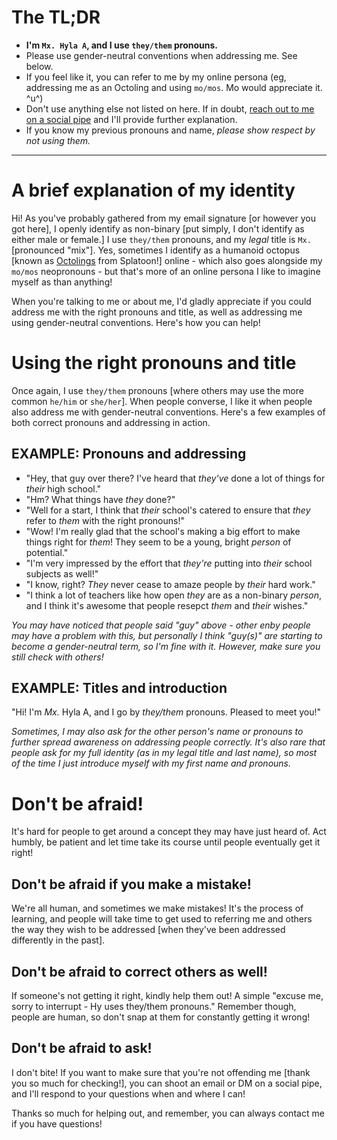 # The TL;DR
- **I'm `Mx. Hyla A`, and I use `they/them` pronouns.**
- Please use gender-neutral conventions when addressing me. See below.
- If you feel like it, you can refer to me by my online persona (eg, addressing me as an Octoling and using `mo/mos`. Mo would appreciate it. ^u^)
- Don't use anything else not listed on here. If in doubt, [reach out to me on a social pipe](Socials.md) and I'll provide further explanation.
- If you know my previous pronouns and name, *please show respect by not using them.*

-----

# A brief explanation of my identity
Hi! As you've probably gathered from my email signature [or however you got here], I openly identify as non-binary [put simply, I don't identify as either male or female.] I use `they/them` pronouns, and my *legal* title is `Mx.` [pronounced "mix"]. Yes, sometimes I identify as a humanoid octopus [known as [Octolings](https://splatoonwiki.org/wiki/Octoling_(playable)) from Splatoon!] online - which also goes alongside my `mo/mos` neopronouns - but that's more of an online persona I like to imagine myself as than anything!

When you're talking to me or about me, I'd gladly appreciate if you could address me with the right pronouns and title, as well as addressing me using gender-neutral conventions. Here's how you can help!

# Using the right pronouns and title
Once again, I use `they/them` pronouns [where others may use the more common `he/him` or `she/her`]. When people converse, I like it when people also address me with gender-neutral conventions. Here's a few examples of both correct pronouns and addressing in action.

## EXAMPLE: Pronouns and addressing
- "Hey, that guy over there? I've heard that *they've* done a lot of things for *their* high school."
- "Hm? What things have *they* done?"
- "Well for a start, I think that *their* school's catered to ensure that *they* refer to *them* with the right pronouns!"
- "Wow! I'm really glad that the school's making a big effort to make things right for *them*! They seem to be a young, bright *person* of potential."
- "I'm very impressed by the effort that *they're* putting into *their* school subjects as well!"
- "I know, right? *They* never cease to amaze people by *their* hard work."
- "I think a lot of teachers like how open *they* are as a non-binary *person*, and I think it's awesome that people resepct *them* and *their* wishes."

*You may have noticed that people said "guy" above - other enby people may have a problem with this, but personally I think "guy(s)" are starting to become a gender-neutral term, so I'm fine with it. However, make sure you still check with others!*

## EXAMPLE: Titles and introduction
"Hi! I'm *Mx.* Hyla A, and I go by *they/them* pronouns. Pleased to meet you!"

*Sometimes, I may also ask for the other person's name or pronouns to further spread awareness on addressing people correctly. It's also rare that people ask for my full identity (as in my legal title and last name), so most of the time I just introduce myself with my first name and pronouns.*

# Don't be afraid!
It's hard for people to get around a concept they may have just heard of. Act humbly, be patient and let time take its course until people eventually get it right!
## Don't be afraid if you make a mistake!
We're all human, and sometimes we make mistakes! It's the process of learning, and people will take time to get used to referring me and others the way they wish to be addressed [when they've been addressed differently in the past].

## Don't be afraid to correct others as well!
If someone's not getting it right, kindly help them out! A simple "excuse me, sorry to interrupt - Hy uses they/them pronouns." Remember though, people are human, so don't snap at them for constantly getting it wrong!

## Don't be afraid to ask!
I don't bite! If you want to make sure that you're not offending me [thank you so much for checking!], you can shoot an email or DM on a social pipe, and I'll respond to your questions when and where I can!

Thanks so much for helping out, and remember, you can always contact me if you have questions!
